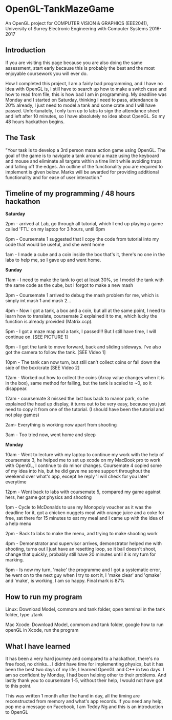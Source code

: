 # OpenGL-TankMazeGame

An OpenGL project for COMPUTER VISION & GRAPHICS (EEE2041), University of Surrey Electronic Engineering with Computer Systems 2016-2017


## Introduction

If you are visiting this page because you are also doing the same assessment, start early because this is probably the best and the most enjoyable coursework you will ever do.

How I completed this project, I am a fairly bad programming, and I have no idea with OpenGL is, I still have to search up how to make a switch case and how to read from file, this is how bad I am in programming. My deadline was Monday and I started on Saturday, thinking I need to pass, attendance is 20% already, I just need to model a tank and some crate and I will have passed. Unfortunately, I only turn up to labs to sign the attendance sheet and left after 10 minutes, so I have absolutely no idea about OpenGL. So my 48 hours hackathon begins.

## The Task

"Your task is to develop a 3rd person maze action game using OpenGL. The goal of the game is to navigate a tank around a maze using the keyboard and mouse and eliminate all targets within a time limit while avoiding traps and falling off the edges. An outline of the functionality you are required to implement is given below. Marks will be awarded for providing additional functionality and for ease of user interaction."


## Timeline of my programming / 48 hours hackathon

**Saturday**

2pm - arrived at Lab, go through all tutorial, which I end up playing a game called 'FTL' on my laptop for 3 hours, until 6pm

6pm - Coursemate 1 suggested that I copy the code from tutorial into my code that would be useful, and she went home

1am - I made a cube and a coin inside the box that's it, there's no one in the labs to help me, so I gave up and went home.


**Sunday**

11am - I need to make the tank to get at least 30%, so I model the tank with the same code as the cube, but I forgot to make a new mash

3pm - Coursemate 1 arrived to debug the mash problem for me, which is simply int mash 1 and mash 2...

4pm - Now I got a tank, a box and a coin, but all at the same point, I need to learn how to translate, coursemate 2 explained it to me, which lucky the function is already provided (Matrix.ccp).

5pm - I got a maze map and a tank, I passed!!! But I still have time, I will continue on. [SEE PICTURE 1]

6pm - I got the tank to move forward, back and sliding sideways. I've also got the camera to follow the tank. [SEE Video 1] 

10pm - The tank can now turn, but still can't collect coins or fall down the side of the box/crate [SEE Video 2]

12am - Worked out how to collect the coins (Array value changes when it is in the box), same method for falling, but the tank is scaled to ~0, so it disappear.

12am - coursemate 3 missed the last bus back to manor park, so he explained the head up display, it turns out to be very easy, because you just need to copy it from one of the tutorial. (I should have been the tutorial and not play games)

2am- Everything is working now apart from shooting

3am - Too tried now, went home and sleep


**Monday**

10am - Went to lecture with my laptop to continue my work with the help of coursemate 3, he helped me to set up xcode on my MacBook pro to work with OpenGL, I continue to do minor changes. Coursemate 4 copied some of my idea into his, but he did gave me some support throughout the weekend over what's app, except he reply 'I will check for you later' everytime

12pm - Went back to labs with coursemate 5, compared my game against hers, her game got physics and shooting

1pm - Cycle to McDonalds to use my Monopoly voucher as it was the deadline for it, got a chicken nuggets meal with orange juice and a coke for free, sat there for 15 minutes to eat my meal and I came up with the idea of a help menu

2pm - Back to labs to make the menu, and trying to make shooting work

4pm - Demonstrator and supervisor arrives, demonstrator helped me with shooting, turns out I just have an resetting loop, so it ball doesn't shoot, change that quickly, probably still have 20 minutes until it is my turn for marking.

5pm - Is now my turn, 'make' the programme and I got a systematic error, he went on to the next guy when I try to sort it, I 'make clear' and 'qmake' and 'make', is working, I am so happy. Final mark is 87%


## How to run my program

Linux: Download Model, commom and tank folder, open terminal in the tank folder, type ./tank

Mac Xcode: Download Model, commom and tank folder, google how to run openGL in Xcode, run the program 


## What I have learned

It has been a very hard journey and compared to a hackathon, there's no free food, no drinks... I didnt have time for implementing physics, but it has been the best two days of my life, I learned OpenGL and C++ in two days. I am so confident by Monday, I had been helping other to their problems. And lastly thank you to coursemate 1-5, without their help, I would not have got to this point.

This was written 1 month after the hand in day, all the timing are reconstructed from memory and what's app records. If you need any help, pop me a message on Facebook, I am Teddy Ng and this is an introduction to OpenGL
